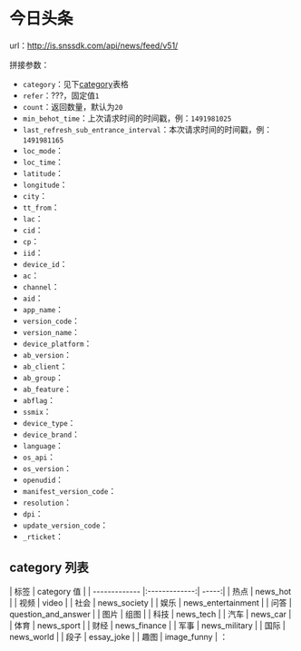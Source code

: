 # 今日头条 #
url：http://is.snssdk.com/api/news/feed/v51/

拼接参数：

- `category`：见下[category](#category)表格
- `refer`：???，固定值`1`
- `count`：返回数量，默认为`20`
- `min_behot_time`：上次请求时间的时间戳，例：`1491981025`
- `last_refresh_sub_entrance_interval`：本次请求时间的时间戳，例：`1491981165`
- `loc_mode`：
- `loc_time`：
- `latitude`：
- `longitude`：
- `city`：
- `tt_from`：
- `lac`：
- `cid`：
- `cp`：
- `iid`：
- `device_id`：
- `ac`：
- `channel`：
- `aid`：
- `app_name`：
- `version_code`：
- `version_name`：
- `device_platform`：
- `ab_version`：
- `ab_client`：
- `ab_group`：
- `ab_feature`：
- `abflag`：
- `ssmix`：
- `device_type`：
- `device_brand`：
- `language`：
- `os_api`：
- `os_version`：
- `openudid`：
- `manifest_version_code`：
- `resolution`：
- `dpi`：
- `update_version_code`：
- `_rticket`：

<h2 id="category">category 列表</h2>

| 标签        | category 值           |
| ------------- |:-------------:| -----:|
|  热点    | news_hot |
|  视频    |   video    |
| 社会 |   news_society    |
| 娱乐 |   news_entertainment    |
| 问答 |    question_and_answer   |
| 图片 |    组图   |
| 科技 |   news_tech    |
| 汽车 |   news_car    |
| 体育 |  news_sport     |
| 财经 |   news_finance    |
| 军事 |    news_military   |
| 国际 |   news_world    |
| 段子 |   essay_joke    |
| 趣图 |   image_funny    |
：

